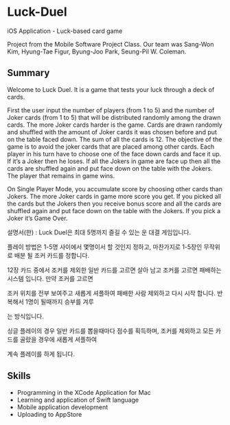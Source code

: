 # Luck-Duel
iOS Application - Luck-based card game

Project from the Mobile Software Project Class. Our team was Sang-Won Kim, Hyung-Tae Figur, Byung-Joo Park, Seung-Pil W. Coleman.

## Summary
Welcome to Luck Duel. It is a game that tests your luck through a deck of cards. 
 
First the user input the number of players (from 1 to 5) and the number of Joker cards (from 1 to 5) that will be distributed randomly among the drawn cards. The more Joker cards harder is the game. Cards are drawn randomly and shuffled with the amount of Joker cards it was chosen before and put on the table faced down.
The sum of all the cards is 12. The objective of the game is to avoid the joker cards that are placed among other cards.
Each player in his turn have to choose one of the face down cards and face it up. If it’s a Joker then he loses. If all the Jokers in game are face up then all the cards are shuffled again and put face down on the table with the Jokers.
The player that remains in game wins.
 
On Single Player Mode, you accumulate score by choosing other cards than Jokers. The more Joker cards in game more score you get. If you picked all the cards but the Jokers then you receive bonus score and all the cards are shuffled again and put face down on the table with the Jokers. If you pick a Joker it’s Game Over.
 
설명서(한) : Luck Duel은 최대 5명까지 즐길 수 있는 운 대결 게임입니다.
 
플레이 방법은 1-5명 사이에서 몇명이서 할 것인지 정하고, 마찬가지로 1-5장인 무작위로 배분 될 조커 카드를 정합니다.
 
12장 카드 중에서 조커를 제외한 일반 카드를 고르면 살아 남고 조커를 고르면 패배하는 시스템 입니다. 만약 조커를 고르면
 
조커 위치를 전부 보여주고 새롭게 셔플하여 패배한 사람 제외하고 다시 시작 합니다.  반복해서 1명이 될때까지 승부를 겨루
 
는 방식입니다.
 
싱글 플레이의 경우 일반 카드를 뽑을때마다 점수를 획득하며, 조커를 제외하고 모든 카드를 골랐을 경우에 새롭게 셔플하여
 
계속 플레이를 하게 됩니다.

## Skills

- Programming in the XCode Application for Mac
- Learning and application of Swift language
- Mobile application development
- Uploading to AppStore
